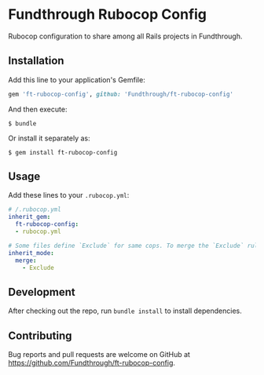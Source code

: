# Fundthrough Rubocop Config

Rubocop configuration to share among all Rails projects in Fundthrough.

## Installation

Add this line to your application's Gemfile:

```ruby
gem 'ft-rubocop-config', github: 'Fundthrough/ft-rubocop-config'
```

And then execute:

    $ bundle

Or install it separately as:

    $ gem install ft-rubocop-config

## Usage

Add these lines to your `.rubocop.yml`:

```yml
# /.rubocop.yml
inherit_gem:
  ft-rubocop-config:
  - rubocop.yml

# Some files define `Exclude` for same cops. To merge the `Exclude` rules, add:
inherit_mode:
  merge:
    - Exclude
```

## Development

After checking out the repo, run `bundle install` to install dependencies.

## Contributing

Bug reports and pull requests are welcome on GitHub at https://github.com/Fundthrough/ft-rubocop-config.
